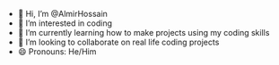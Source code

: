 - 👋 Hi, I’m @AlmirHossain
- 👀 I’m interested in coding
- 🌱 I’m currently learning how to make projects using my coding skills
- 💞️ I’m looking to collaborate on real life coding projects
- 😄 Pronouns: He/Him
